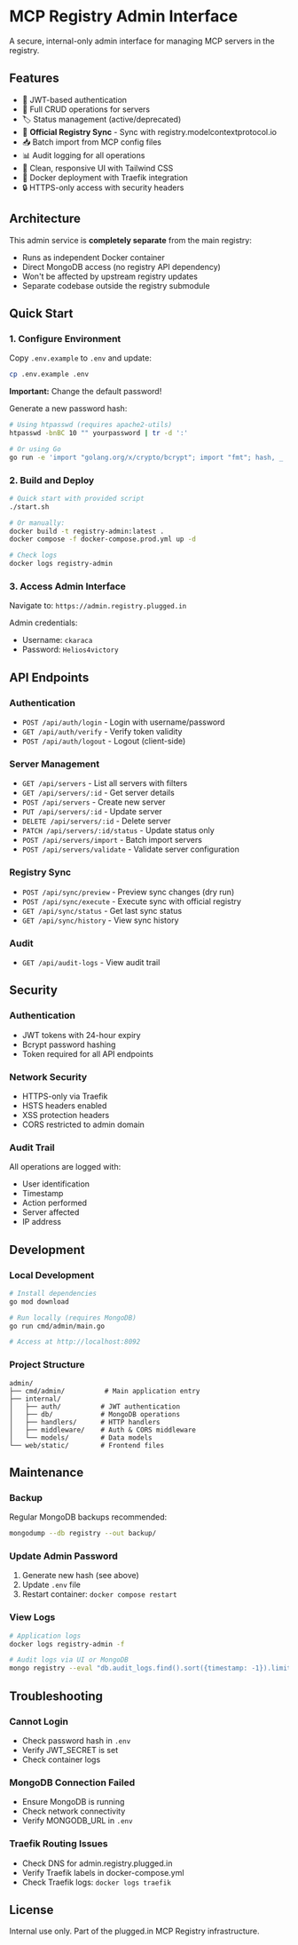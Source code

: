 # MCP Registry Admin Interface

A secure, internal-only admin interface for managing MCP servers in the registry.

## Features

- 🔐 JWT-based authentication
- 📝 Full CRUD operations for servers
- 🏷️ Status management (active/deprecated)
- 🔄 **Official Registry Sync** - Sync with registry.modelcontextprotocol.io
- 📥 Batch import from MCP config files
- 📊 Audit logging for all operations
- 🎨 Clean, responsive UI with Tailwind CSS
- 🐳 Docker deployment with Traefik integration
- 🔒 HTTPS-only access with security headers

## Architecture

This admin service is **completely separate** from the main registry:
- Runs as independent Docker container
- Direct MongoDB access (no registry API dependency)
- Won't be affected by upstream registry updates
- Separate codebase outside the registry submodule

## Quick Start

### 1. Configure Environment

Copy `.env.example` to `.env` and update:

```bash
cp .env.example .env
```

**Important:** Change the default password!

Generate a new password hash:
```bash
# Using htpasswd (requires apache2-utils)
htpasswd -bnBC 10 "" yourpassword | tr -d ':'

# Or using Go
go run -e 'import "golang.org/x/crypto/bcrypt"; import "fmt"; hash, _ := bcrypt.GenerateFromPassword([]byte("yourpassword"), 10); fmt.Println(string(hash))'
```

### 2. Build and Deploy

```bash
# Quick start with provided script
./start.sh

# Or manually:
docker build -t registry-admin:latest .
docker compose -f docker-compose.prod.yml up -d

# Check logs
docker logs registry-admin
```

### 3. Access Admin Interface

Navigate to: `https://admin.registry.plugged.in`

Admin credentials:
- Username: `ckaraca`
- Password: `Helios4victory`

## API Endpoints

### Authentication
- `POST /api/auth/login` - Login with username/password
- `GET /api/auth/verify` - Verify token validity
- `POST /api/auth/logout` - Logout (client-side)

### Server Management
- `GET /api/servers` - List all servers with filters
- `GET /api/servers/:id` - Get server details
- `POST /api/servers` - Create new server
- `PUT /api/servers/:id` - Update server
- `DELETE /api/servers/:id` - Delete server
- `PATCH /api/servers/:id/status` - Update status only
- `POST /api/servers/import` - Batch import servers
- `POST /api/servers/validate` - Validate server configuration

### Registry Sync
- `POST /api/sync/preview` - Preview sync changes (dry run)
- `POST /api/sync/execute` - Execute sync with official registry
- `GET /api/sync/status` - Get last sync status
- `GET /api/sync/history` - View sync history

### Audit
- `GET /api/audit-logs` - View audit trail

## Security

### Authentication
- JWT tokens with 24-hour expiry
- Bcrypt password hashing
- Token required for all API endpoints

### Network Security
- HTTPS-only via Traefik
- HSTS headers enabled
- XSS protection headers
- CORS restricted to admin domain

### Audit Trail
All operations are logged with:
- User identification
- Timestamp
- Action performed
- Server affected
- IP address

## Development

### Local Development

```bash
# Install dependencies
go mod download

# Run locally (requires MongoDB)
go run cmd/admin/main.go

# Access at http://localhost:8092
```

### Project Structure

```
admin/
├── cmd/admin/          # Main application entry
├── internal/
│   ├── auth/          # JWT authentication
│   ├── db/            # MongoDB operations
│   ├── handlers/      # HTTP handlers
│   ├── middleware/    # Auth & CORS middleware
│   └── models/        # Data models
└── web/static/        # Frontend files
```

## Maintenance

### Backup
Regular MongoDB backups recommended:
```bash
mongodump --db registry --out backup/
```

### Update Admin Password
1. Generate new hash (see above)
2. Update `.env` file
3. Restart container: `docker compose restart`

### View Logs
```bash
# Application logs
docker logs registry-admin -f

# Audit logs via UI or MongoDB
mongo registry --eval "db.audit_logs.find().sort({timestamp: -1}).limit(10)"
```

## Troubleshooting

### Cannot Login
- Check password hash in `.env`
- Verify JWT_SECRET is set
- Check container logs

### MongoDB Connection Failed
- Ensure MongoDB is running
- Check network connectivity
- Verify MONGODB_URL in `.env`

### Traefik Routing Issues
- Check DNS for admin.registry.plugged.in
- Verify Traefik labels in docker-compose.yml
- Check Traefik logs: `docker logs traefik`

## License

Internal use only. Part of the plugged.in MCP Registry infrastructure.